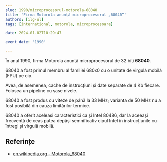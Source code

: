 ```yaml
---
slug: 1990/microprocesorul-motorola-68040
title: 'Firma Motorola anunță microprocesorul „68040”'
authors: [ilg-ul]
tags: [international, motorola, microprocesoare]

date: 2024-01-02T10:29:47

event_date: '1990'

---
```


În anul 1990, firma Motorola anunță microprocesorul
de 32 biți **68040**.

<!-- truncate -->

68040 a fost primul membru al familiei 680x0 cu o unitate
de virgulă mobilă (FPU) pe cip.

Avea, de asemenea, cache de instrucțiuni și date separate
de 4 Kb fiecare. Folosea un pipeline cu șase nivele.

68040 a fost produs cu viteze de până la 33 MHz; varianta de 50 MHz
nu a fost posibilă din cauza limitărilor termice.

68040 a oferit aceleași caracteristici ca și Intel 80486, dar
la aceeași frecvență de ceas putea depăși semnificativ cipul Intel în
instrucțiunile cu întregi și virgulă mobilă.

## Referințe

- [en.wikipedia.org - Motorola_68040](https://en.wikipedia.org/wiki/Motorola_68040)
